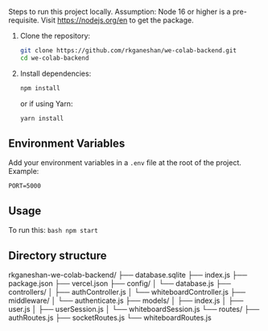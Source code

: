 Steps to run this project locally.
Assumption: Node 16 or higher is a pre-requisite. Visit https://nodejs.org/en to get the package.

1. Clone the repository:

   ```bash
   git clone https://github.com/rkganeshan/we-colab-backend.git
   cd we-colab-backend
   ```

2. Install dependencies:

   ```bash
   npm install
   ```

   or if using Yarn:

   ```bash
   yarn install
   ```

## Environment Variables

Add your environment variables in a `.env` file at the root of the project. Example:

```env
PORT=5000
```

## Usage

To run this:
    ```bash
    npm start
    ```

## Directory structure
rkganeshan-we-colab-backend/
    ├── database.sqlite
    ├── index.js
    ├── package.json
    ├── vercel.json
    ├── config/
    │   └── database.js
    ├── controllers/
    │   ├── authController.js
    │   └── whiteboardController.js
    ├── middleware/
    │   └── authenticate.js
    ├── models/
    │   ├── index.js
    │   ├── user.js
    │   ├── userSession.js
    │   └── whiteboardSession.js
    └── routes/
        ├── authRoutes.js
        ├── socketRoutes.js
        └── whiteboardRoutes.js
